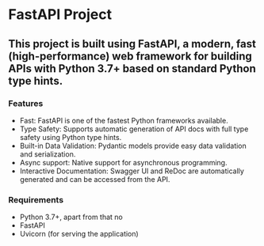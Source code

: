 # FastAPI Project
## This project is built using FastAPI, a modern, fast (high-performance) web framework for building APIs with Python 3.7+ based on standard Python type hints.

### Features
- Fast: FastAPI is one of the fastest Python frameworks available.
- Type Safety: Supports automatic generation of API docs with full type safety using Python type hints.
- Built-in Data Validation: Pydantic models provide easy data validation and serialization.
- Async support: Native support for asynchronous programming.
- Interactive Documentation: Swagger UI and ReDoc are automatically generated and can be accessed from the API.
### Requirements
- Python 3.7+, apart from that no
- FastAPI
- Uvicorn (for serving the application)

